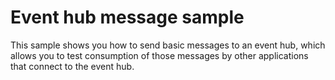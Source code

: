 # Event hub message sample

This sample shows you how to send basic messages to an event hub, which allows you to test consumption of those messages by other applications that connect to the event hub.
